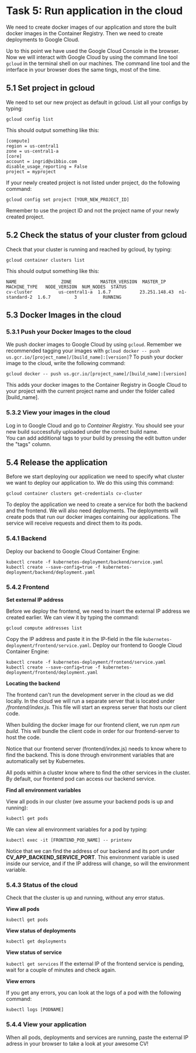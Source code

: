 # Task 5: Run application in the cloud

We need to create docker images of our application and store the built docker images in the Container Registry. 
Then we need to create deployments to Google Cloud. 

Up to this point we have used the Google Cloud Console in the browser.
Now we will interact with Google Cloud by using the command line tool `gcloud`
in the terminal shell on our machines.
The command line tool and the interface in your browser does the same tings, most of the time.

## 5.1 Set project in gcloud
We need to set our new project as default in gcloud.
List all your configs by typing: 

```
gcloud config list 
```
This should output something like this: 
```
[compute]
region = us-central1
zone = us-central1-a
[core]
account = ingrid@vibbio.com
disable_usage_reporting = False
project = myproject
```
If your newly created project is not listed under project, do the following command:
```
gcloud config set project [YOUR_NEW_PROJECT_ID]
```
Remember to use the project ID and not the project name of your newly created project.


## 5.2 Check the status of your cluster from gcloud

Check that your cluster is running and reached by gcloud, by typing: 

```
gcloud container clusters list
```

This should output something like this: 

```
NAME                 ZONE           MASTER_VERSION  MASTER_IP      MACHINE_TYPE   NODE_VERSION  NUM_NODES  STATUS
cv-cluster          us-central1-a  1.6.7           23.251.148.43  n1-standard-2  1.6.7         3          RUNNING
```


## 5.3 Docker Images in the cloud

### 5.3.1 Push your Docker Images to the cloud
We push docker images to Google Cloud by using `gcloud`. Remember we recommended tagging your images with `gcloud docker -- push us.gcr.io/[project_name]/[build_name]:[version]`?
To push your docker image to the cloud, write the following command:  

```
gcloud docker -- push us.gcr.io/[project_name]/[build_name]:[version]
```

This adds your docker images to the Container Registry in Google Cloud to your project with the current project name and under the folder called [build_name].

### 5.3.2 View your images in the cloud

Log in to Google Cloud and go to *Container Registry*.
You should see your new build successfully uploaded under the correct build name.   
You can add additional tags to your build by pressing the edit button under the "tags" column. 


## 5.4 Release the application

Before we start deploying our application we need to specify what cluster we want to deploy our application to.
We do this using this command:
```
gcloud container clusters get-credentials cv-cluster
```

To deploy the application we need to create a service for both the backend and the frontend.
We will also need deployments. The deployments will create pods that run our docker images containing our applications.
The service will receive requests and direct them to its pods.

### 5.4.1 Backend
Deploy our backend to Google Cloud Container Engine:
```
kubectl create -f kubernetes-deployment/backend/service.yaml
kubectl create --save-config=true -f kubernetes-deployment/backend/deployment.yaml
```

### 5.4.2 Frontend

**Set external IP address**

Before we deploy the frontend, we need to insert the external IP address we created earlier. We can view it by typing the command:

```
gcloud compute addresses list
```

Copy the IP address and paste it in the IP-field in the file `kubernetes-deployment/frontend/service.yaml`.
Deploy our frontend to Google Cloud Container Engine:

```
kubectl create -f kubernetes-deployment/frontend/service.yaml
kubectl create --save-config=true -f kubernetes-deployment/frontend/deployment.yaml
```

**Locating the backend**

The frontend can't run the development server in the cloud as we did locally.
In the cloud we will run a separate server that is located under */frontend/index.js*. 
This file will start an express server that hosts our client code. 

When building the docker image for our frontend client, we run *npm run build*.
This will bundle the client code in order for our frontend-server to host the code. 

Notice that our frontend server (frontend/index.js) needs to know where to find the backend. 
This is done through environment variables that are automatically set by Kubernetes.

All pods within a cluster know where to find the other services in the cluster.
By default, our frontend pod can access our backend service.   

**Find all environment variables**

View all pods in our cluster (we assume your backend pods is up and running):
```
kubectl get pods
```

We can view all environment variables for a pod by typing: 
```
kubectl exec -it [FRONTEND_POD_NAME] -- printenv
```

Notice that we can find the address of our backend and its port under **CV_APP_BACKEND_SERVICE_PORT**. 
This environment variable is used inside our service, and if the IP address will change, so will the environment variable.  

### 5.4.3 Status of the cloud
Check that the cluster is up and running, without any error status.

**View all pods**

`kubectl get pods`

**View status of deployments**

`kubectl get deployments`

**View status of service**

`kubectl get services`
If the external IP of the frontend service is pending, wait for a couple of minutes and check again.

**View errors**

If you get any errors, you can look at the logs of a pod with the following command: 
```
kubectl logs [PODNAME]
```

### 5.4.4 View your application
When all pods, deployments and services are running, paste the external IP adress in your browser to take a look at your awesome CV!
